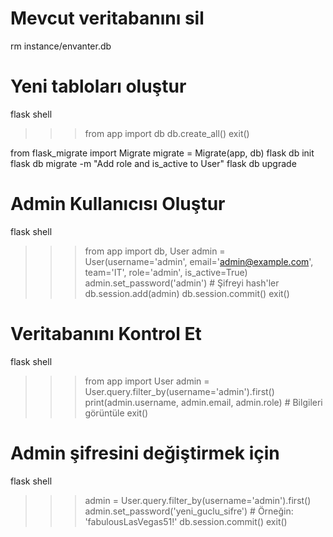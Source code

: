 # Mevcut veritabanını sil
rm instance/envanter.db

# Yeni tabloları oluştur
flask shell
>>> from app import db
>>> db.create_all()
>>> exit()


from flask_migrate import Migrate
migrate = Migrate(app, db)
flask db init
flask db migrate -m "Add role and is_active to User"
flask db upgrade


# Admin Kullanıcısı Oluştur
flask shell
>>> from app import db, User
>>> admin = User(username='admin', email='admin@example.com', team='IT', role='admin', is_active=True)
>>> admin.set_password('admin') # Şifreyi hash'ler
>>> db.session.add(admin)
>>> db.session.commit()
>>> exit()

# Veritabanını Kontrol Et
flask shell
>>> from app import User
>>> admin = User.query.filter_by(username='admin').first()
>>> print(admin.username, admin.email, admin.role)  # Bilgileri görüntüle
>>> exit()


# Admin şifresini değiştirmek için

flask shell
>>> admin = User.query.filter_by(username='admin').first()
>>> admin.set_password('yeni_guclu_sifre')  # Örneğin: 'fabulousLasVegas51!'
>>> db.session.commit()
>>> exit()

